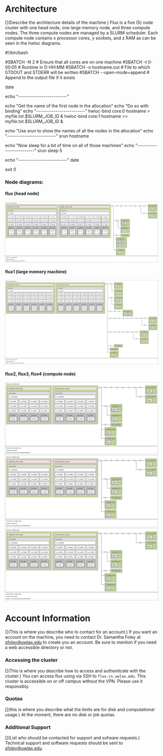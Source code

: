 # Architecture
[](Describe the architecture details of the machine.)
Flux is a five (5) node cluster with one head node, one large memory node, and three compute nodes.  The three compute nodes are managed by a SLURM scheduler.  Each compute node contains x processor cores, y sockets, and z RAM as can be seen in the hwloc diagrams.

<div class = code>
#!/bin/bash

#SBATCH -N 2             # Ensure that all cores are on one machine
#SBATCH -t 0-00:05       # Runtime in D-HH:MM
#SBATCH -o hostname.out  # File to which STDOUT and STDERR will be written
#SBATCH --open-mode=append # Append to the output file if it exists

date

echo "-------------------------"

echo "Get the name of the first node in the allocation"
echo "Do so with binding"
echo "-------------------------"
hwloc-bind core:0 hostname > myfile.txt.$SLURM_JOB_ID &
hwloc-bind core:1 hostname >> myfile.txt.$SLURM_JOB_ID &

echo "Use srun to show the names of all the nodes in the allocation"
echo "-------------------------"
srun hostname 

echo "Now sleep for a bit of time on all of those machines"
echo "-------------------------"
srun sleep 5

echo "-------------------------"
date

exit 0

</div>



### Node diagrams:
#### flux (head node)
![flux](img/flux.png)
#### flux1 (large memory machine)
![flux1](img/flux1.png)
#### flux2, flux3, flux4 (compute node)
![flux2](img/flux2.png)
![flux3](img/flux3.png)
![flux4](img/flux4.png)


# Account Information
[](This is where you describe who to contact for an account.)
If you want an account on the machine, you need to contact Dr. Samantha Foley at <sfoley@uwlax.edu> to create you an account.  Be sure to mention if you need a web accessible directory or not.


### Accessing the cluster
[](This is where you describe how to access and authenticate with the cluster.)
You can access flux using via SSH to `flux.cs.uwlax.edu`. This cluster is accessible on or off campus without the VPN. Please use it responsibly.

### Quotas
[](this is where you describe what the limits are for disk and computational usage.)
At the moment, there are no disk or job quotas.

### Additional Support
[](List who should be contacted for support and sofware requests.)
Technical support and software requests should be sent to <sfoley@uwlax.edu>.

